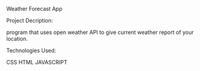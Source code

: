    Weather Forecast App

Project Decription:

program that uses open weather API to give current weather report of your location.

Technologies Used:

CSS
HTML
JAVASCRIPT
